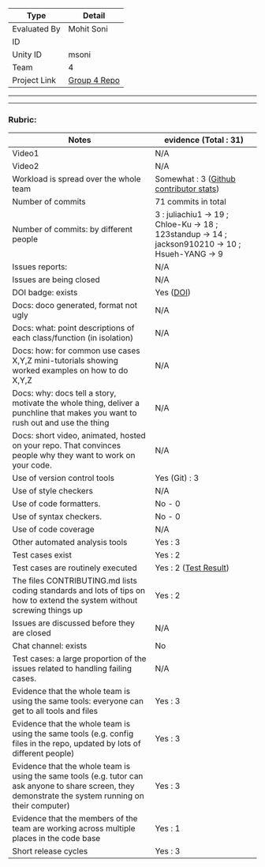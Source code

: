 |Type| Detail                                                         |
|--------|----------------------------------------------------------------|
| Evaluated By | Mohit Soni                                                     |
| ID |                                                                |
| Unity ID | msoni                                                          |
| Team | 4                                                              |
| Project Link | [Group 4 Repo](https://github.com/juliachiu1/csc510_g4_hw2345) |

******
******

### Rubric:


| Notes                                                                                                                                                   | evidence (Total : 31)                                                                                         |
|---------------------------------------------------------------------------------------------------------------------------------------------------------|---------------------------------------------------------------------------------------------------------------|
| Video1                                                                                                                                                  | N/A                                                                                                           | 
| Video2                                                                                                                                                  | N/A                                                                                                           | 
| Workload is spread over the whole team                                                                                                                  | Somewhat : 3 ([Github contributor stats](https://github.com/juliachiu1/csc510_g4_hw2345/graphs/contributors)) |
| Number of commits                                                                                                                                       | 71 commits in total                                                                                           |
| Number of commits: by different people                                                                                                                  | 3 : juliachiu1 -> 19 ; Chloe-Ku -> 18 ; 123standup -> 14 ; jackson910210 -> 10 ; Hsueh-YANG -> 9              |
| Issues reports:                                                                                                                                         | N/A                                                                                                           |
| Issues are being closed                                                                                                                                 | N/A                                                                                                           |
| DOI badge: exists                                                                                                                                       | Yes ([DOI](https://zenodo.org/record/7095321#.Yzez8HbMIok))                                                   |
| Docs: doco generated, format not ugly                                                                                                                   | N/A                                                                                                           |
| Docs: what: point descriptions of each class/function (in isolation)                                                                                    | N/A                                                                                                           |
| Docs: how: for common use cases X,Y,Z mini-tutorials showing worked examples on how to do X,Y,Z                                                         | N/A                                                                                                           | 
| Docs: why: docs tell a story, motivate the whole thing, deliver a punchline that makes you want to rush out and use the thing                           | N/A                                                                                                           |
| Docs: short video, animated, hosted on your repo. That convinces people why they want to work on your code.                                             | N/A                                                                                                           |
| Use of version control tools                                                                                                                            | Yes (Git) : 3                                                                                                 |
| Use of style checkers                                                                                                                                   | N/A                                                                                                           |
| Use of code formatters.                                                                                                                                 | No - 0                                                                                                        |
| Use of syntax checkers.                                                                                                                                 | No - 0                                                                                                        |
| Use of code coverage                                                                                                                                    | N/A                                                                                                           |
| Other automated analysis tools                                                                                                                          | Yes : 3                                                                                                       |
| Test cases exist                                                                                                                                        | Yes : 2                                                                                                       |
| Test cases are routinely executed                                                                                                                       | Yes : 2 ([Test Result](https://github.com/juliachiu1/csc510_g4_hw2345/actions))                               |
| The files CONTRIBUTING.md lists coding standards and lots of tips on how to extend the system without screwing things up                                | Yes : 2                                                                                                       |
| Issues are discussed before they are closed                                                                                                             | N/A                                                                                                           |
| Chat channel: exists                                                                                                                                    | No                                                                                                            |
| Test cases: a large proportion of the issues related to handling failing cases.                                                                         | N/A                                                                                                           |
| Evidence that the whole team is using the same tools: everyone can get to all tools and files                                                           | Yes : 3                                                                                                       |
| Evidence that the whole team is using the same tools (e.g. config files in the repo, updated by lots of different people)                               | Yes : 3                                                                                                       |
| Evidence that the whole team is using the same tools (e.g. tutor can ask anyone to share screen, they demonstrate the system running on their computer) | Yes : 3                                                                                                       |
| Evidence that the members of the team are working across multiple places in the code base                                                               | Yes : 1                                                                                                       |
| Short release cycles                                                                                                                                    | Yes : 3                                                                                                       |